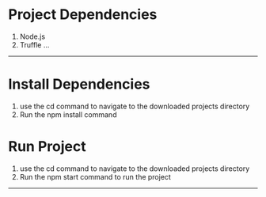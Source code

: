 # Project Dependencies

1. Node.js
2. Truffle
   ...

---

# Install Dependencies

1. use the cd command to navigate to the downloaded projects directory
2. Run the npm install command

# Run Project

1. use the cd command to navigate to the downloaded projects directory
2. Run the npm start command to run the project

---
